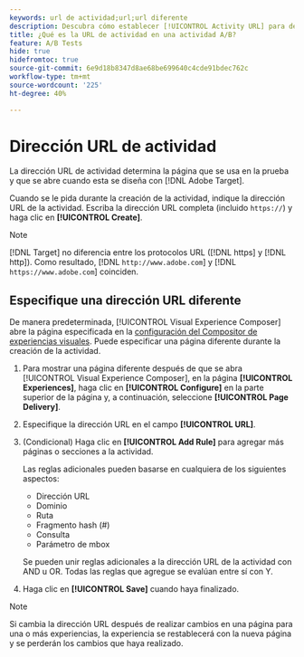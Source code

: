 ```yaml
---
keywords: url de actividad;url;url diferente
description: Descubra cómo establecer [!UICONTROL Activity URL] para definir páginas de prueba y garantizar un diseño de prueba preciso.
title: ¿Qué es la URL de actividad en una actividad A/B?
feature: A/B Tests
hide: true
hidefromtoc: true
source-git-commit: 6e9d18b8347d8ae68be699640c4cde91bdec762c
workflow-type: tm+mt
source-wordcount: '225'
ht-degree: 40%

---
```


# Dirección URL de actividad

La dirección URL de actividad determina la página que se usa en la prueba y que se abre cuando esta se diseña con [!DNL Adobe Target].

Cuando se le pida durante la creación de la actividad, indique la dirección URL de la actividad. Escriba la dirección URL completa (incluido `https://`) y haga clic en **[!UICONTROL Create]**.

>[!NOTE]
>
>[!DNL Target] no diferencia entre los protocolos URL ([!DNL https] y [!DNL http]). Como resultado, [!DNL `http://www.adobe.com`] y [!DNL `https://www.adobe.com`] coinciden.

## Especifique una dirección URL diferente

De manera predeterminada, [!UICONTROL Visual Experience Composer] abre la página especificada en la [configuración del Compositor de experiencias visuales](/help/main/administrating-target/visual-experience-composer-set-up.md). Puede especificar una página diferente durante la creación de la actividad.

1. Para mostrar una página diferente después de que se abra [!UICONTROL Visual Experience Composer], en la página **[!UICONTROL Experiences]**, haga clic en **[!UICONTROL Configure]** en la parte superior de la página y, a continuación, seleccione **[!UICONTROL Page Delivery]**.

1. Especifique la dirección URL en el campo **[!UICONTROL URL]**.

1. (Condicional) Haga clic en **[!UICONTROL Add Rule]** para agregar más páginas o secciones a la actividad.

   Las reglas adicionales pueden basarse en cualquiera de los siguientes aspectos:

   * Dirección URL
   * Dominio
   * Ruta
   * Fragmento hash (#)
   * Consulta
   * Parámetro de mbox

   Se pueden unir reglas adicionales a la dirección URL de la actividad con AND u OR. Todas las reglas que agregue se evalúan entre sí con Y.

1. Haga clic en **[!UICONTROL Save]** cuando haya finalizado.

<!-- If you entered a URL for a site that does not include the [!DNL Target]s JavaScript code, you cannot select page elements.

By default, the [!UICONTROL Visual Experience Composer] does not allow changes to elements containing JavaScript, such as rotating banners. You can toggle off **[!UICONTROL Render using JavaScript]** if you want to be able to alter those elements using the [!UICONTROL Visual Experience Composer].-->

>[!NOTE]
>
>Si cambia la dirección URL después de realizar cambios en una página para una o más experiencias, la experiencia se restablecerá con la nueva página y se perderán los cambios que haya realizado.